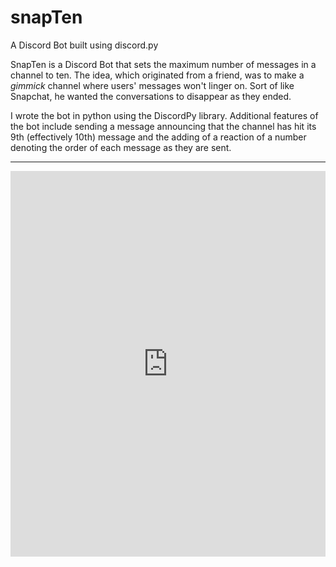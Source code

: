 # snapTen
A Discord Bot built using discord.py

SnapTen is a Discord Bot that sets the maximum number of messages in a channel to ten. The idea, which originated from a friend, was to make a _gimmick_ channel where users' messages won't linger on. Sort of like Snapchat, he wanted the conversations to disappear as they ended. 

I wrote the bot in python using the DiscordPy library. Additional features of the bot include sending a message announcing that the channel has hit its 9th (effectively 10th) message and the adding of a reaction of a number denoting the order of each message as they are sent. 

---

<div style="width:100%;height:0px;position:relative;padding-bottom:122.449%;"><iframe src="https://streamable.com/s/jxng2/hyisk?autoplay=1" frameborder="0" width="100%" height="100%" allowfullscreen style="width:100%;height:100%;position:absolute;left:0px;top:0px;overflow:hidden;"></iframe></div>
